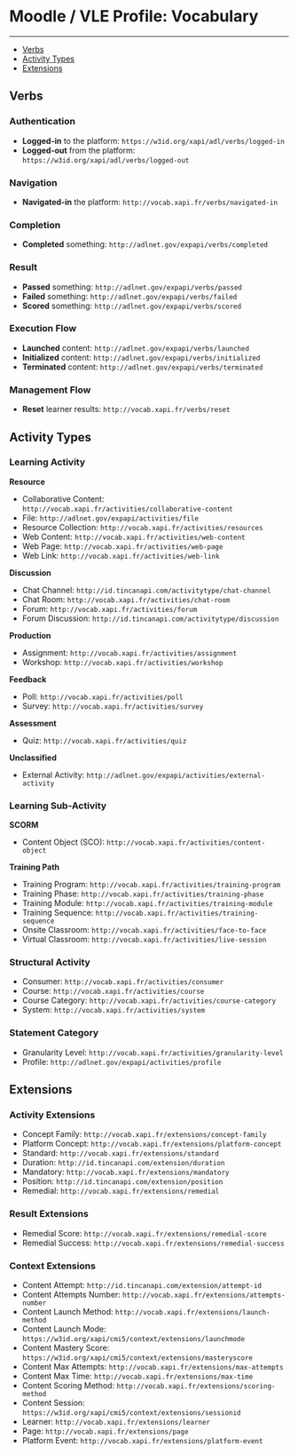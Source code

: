 # Moodle / VLE Profile: Vocabulary

---

- [Verbs](#verbs)
- [Activity Types](#activities)
- [Extensions](#extensions)


<a name="verbs"></a>
## Verbs

### Authentication

- **Logged-in** to the platform: `https://w3id.org/xapi/adl/verbs/logged-in`
- **Logged-out** from the platform: `https://w3id.org/xapi/adl/verbs/logged-out`

### Navigation

- **Navigated-in** the platform: `http://vocab.xapi.fr/verbs/navigated-in`

### Completion

- **Completed** something: `http://adlnet.gov/expapi/verbs/completed`

### Result

- **Passed** something: `http://adlnet.gov/expapi/verbs/passed`
- **Failed** something: `http://adlnet.gov/expapi/verbs/failed`
- **Scored** something: `http://adlnet.gov/expapi/verbs/scored`

### Execution Flow

- **Launched** content: `http://adlnet.gov/expapi/verbs/launched`
- **Initialized** content: `http://adlnet.gov/expapi/verbs/initialized`
- **Terminated** content: `http://adlnet.gov/expapi/verbs/terminated`

### Management Flow

- **Reset** learner results: `http://vocab.xapi.fr/verbs/reset`


<a name="activities"></a>
## Activity Types

### Learning Activity

**Resource**

- Collaborative Content: `http://vocab.xapi.fr/activities/collaborative-content`
- File: `http://adlnet.gov/expapi/activities/file`
- Resource Collection: `http://vocab.xapi.fr/activities/resources`
- Web Content: `http://vocab.xapi.fr/activities/web-content`
- Web Page: `http://vocab.xapi.fr/activities/web-page`
- Web Link: `http://vocab.xapi.fr/activities/web-link`

**Discussion**

- Chat Channel: `http://id.tincanapi.com/activitytype/chat-channel`
- Chat Room: `http://vocab.xapi.fr/activities/chat-room`
- Forum: `http://vocab.xapi.fr/activities/forum`
- Forum Discussion: `http://id.tincanapi.com/activitytype/discussion`

**Production**

- Assignment: `http://vocab.xapi.fr/activities/assignment`
- Workshop: `http://vocab.xapi.fr/activities/workshop`

**Feedback**

- Poll: `http://vocab.xapi.fr/activities/poll`
- Survey: `http://vocab.xapi.fr/activities/survey`

**Assessment**

- Quiz: `http://vocab.xapi.fr/activities/quiz`

**Unclassified**

- External Activity: `http://adlnet.gov/expapi/activities/external-activity`


### Learning Sub-Activity

**SCORM**

- Content Object (SCO): `http://vocab.xapi.fr/activities/content-object`

**Training Path**

- Training Program: `http://vocab.xapi.fr/activities/training-program`
- Training Phase: `http://vocab.xapi.fr/activities/training-phase`
- Training Module: `http://vocab.xapi.fr/activities/training-module`
- Training Sequence: `http://vocab.xapi.fr/activities/training-sequence`
- Onsite Classroom: `http://vocab.xapi.fr/activities/face-to-face`
- Virtual Classroom: `http://vocab.xapi.fr/activities/live-session`


### Structural Activity

- Consumer: `http://vocab.xapi.fr/activities/consumer`
- Course: `http://vocab.xapi.fr/activities/course`
- Course Category: `http://vocab.xapi.fr/activities/course-category`
- System: `http://vocab.xapi.fr/activities/system`


### Statement Category

- Granularity Level: `http://vocab.xapi.fr/activities/granularity-level`
- Profile: `http://adlnet.gov/expapi/activities/profile`



<a name="extensions"></a>
## Extensions


### Activity Extensions

- Concept Family: `http://vocab.xapi.fr/extensions/concept-family`
- Platform Concept: `http://vocab.xapi.fr/extensions/platform-concept`
- Standard: `http://vocab.xapi.fr/extensions/standard`
- Duration: `http://id.tincanapi.com/extension/duration`
- Mandatory: `http://vocab.xapi.fr/extensions/mandatory`
- Position: `http://id.tincanapi.com/extension/position`
- Remedial: `http://vocab.xapi.fr/extensions/remedial`


### Result Extensions

- Remedial Score: `http://vocab.xapi.fr/extensions/remedial-score`
- Remedial Success: `http://vocab.xapi.fr/extensions/remedial-success`


### Context Extensions

- Content Attempt: `http://id.tincanapi.com/extension/attempt-id`
- Content Attempts Number: `http://vocab.xapi.fr/extensions/attempts-number`
- Content Launch Method: `http://vocab.xapi.fr/extensions/launch-method`
- Content Launch Mode: `https://w3id.org/xapi/cmi5/context/extensions/launchmode`
- Content Mastery Score: `https://w3id.org/xapi/cmi5/context/extensions/masteryscore`
- Content Max Attempts: `http://vocab.xapi.fr/extensions/max-attempts`
- Content Max Time: `http://vocab.xapi.fr/extensions/max-time`
- Content Scoring Method: `http://vocab.xapi.fr/extensions/scoring-method`
- Content Session: `https://w3id.org/xapi/cmi5/context/extensions/sessionid`
- Learner: `http://vocab.xapi.fr/extensions/learner`
- Page: `http://vocab.xapi.fr/extensions/page`
- Platform Event: `http://vocab.xapi.fr/extensions/platform-event`


